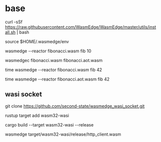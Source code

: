 # base

curl -sSf https://raw.githubusercontent.com/WasmEdge/WasmEdge/master/utils/install.sh | bash

source $HOME/.wasmedge/env

wasmedge --reactor fibonacci.wasm fib 10

wasmedgec fibonacci.wasm fibonacci.aot.wasm

time wasmedge --reactor fibonacci.wasm fib 42

time wasmedge --reactor fibonacci.aot.wasm fib 42

## wasi socket
git clone https://github.com/second-state/wasmedge_wasi_socket.git

rustup target add wasm32-wasi

cargo build --target wasm32-wasi --release

wasmedge target/wasm32-wasi/release/http_client.wasm